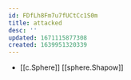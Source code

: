 ```yaml
---
id: FDfLh8Fm7u7fUCtCc1S0m
title: attacked
desc: ''
updated: 1671115877308
created: 1639951320339
---
```




- [[c.Sphere]] [[sphere.Shapow]]
